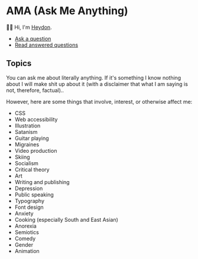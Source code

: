 # AMA (Ask Me Anything)

👋🤓 Hi, I'm [Heydon](https://twitter.com/heydonworks).

* [Ask a question](https://github.com/heydon/ama/issues/new)
* [Read answered questions](https://github.com/heydon/ama/issues?q=is%3Aissue+is%3Aclosed)

## Topics

You can ask me about literally anything. If it's something I know nothing about I will make shit up about it (with a disclaimer that what I am saying is not, therefore, factual)..

However, here are some things that involve, interest, or otherwise affect me:

* CSS
* Web accessibility
* Illustration
* Satanism
* Guitar playing
* Migraines
* Video production
* Skiing
* Socialism
* Critical theory
* Art
* Writing and publishing
* Depression
* Public speaking
* Typography
* Font design
* Anxiety
* Cooking (especially South and East Asian)
* Anorexia
* Semiotics
* Comedy
* Gender
* Animation
